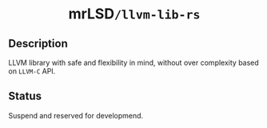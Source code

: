 <div style="text-align: center;">
    <h1>mrLSD<code>/llvm-lib-rs</code></h1>
</div>

## Description

LLVM library with safe and flexibility in mind, without over complexity based on `LLVM-C` API.

## Status

Suspend and reserved for developmend.
